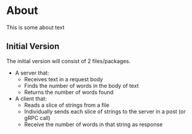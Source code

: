 # About

This is some about text

## Initial Version

The initial version will consist of 2 files/packages.
 - A server that:
   - Receives text in a request body
   - Finds the number of words in the body of text
   - Returns the number of words found
 - A client that:
   - Reads a slice of strings from a file
   - Individually sends each slice of strings to the server in a post (or gRPC call)
   - Receive the number of words in that string as response
